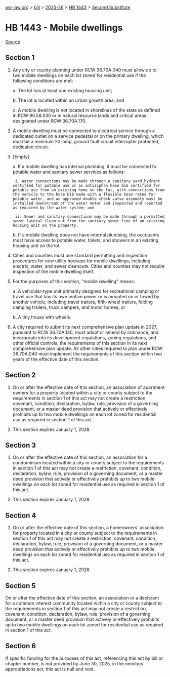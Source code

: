 [wa-law.org](/) > [bill](/bill/) > [2025-26](/bill/2025-26/) > [HB 1443](/bill/2025-26/hb/1443/) > [Second Substitute](/bill/2025-26/hb/1443/S2/)

# HB 1443 - Mobile dwellings

[Source](http://lawfilesext.leg.wa.gov/biennium/2025-26/Pdf/Bills/House%20Bills/1443-S2.pdf)

## Section 1
1. Any city or county planning under RCW 36.70A.040 must allow up to two mobile dwellings on each lot zoned for residential use if the following conditions are met:

    a. The lot has at least one existing housing unit;

    b. The lot is located within an urban growth area; and

    c. A mobile dwelling is not located in shorelines of the state as defined in RCW 90.58.030 or in natural resource lands and critical areas designated under RCW 36.70A.170.

2. A mobile dwelling must be connected to electrical service through a dedicated outlet on a service pedestal or on the primary dwelling, which must be a minimum 20-amp, ground fault circuit interrupter protected, dedicated circuit.

3. [Empty]

    a. If a mobile dwelling has internal plumbing, it must be connected to potable water and sanitary sewer services as follows:

        i. Water connections may be made through a sanitary yard hydrant certified for potable use or an antisiphon hose bib certified for potable use from an existing home on the lot, with connections from the vehicle to the hose bib made with a flexible hose rated for potable water, and an approved double check valve assembly must be installed downstream of the water meter and inspected and reported as required by the water system; and

        ii. Sewer and sanitary connections may be made through a permitted sewer lateral clean out from the sanitary sewer line of an existing housing unit on the property.

    b. If a mobile dwelling does not have internal plumbing, the occupants must have access to potable water, toilets, and showers in an existing housing unit on the lot.

4. Cities and counties must use standard permitting and inspection procedures for new utility hookups for mobile dwellings, including electric, water, and sewer cleanouts. Cities and counties may not require inspection of the mobile dwelling itself.

5. For the purposes of this section, "mobile dwelling" means:

    a. A vehicular-type unit primarily designed for recreational camping or travel use that has its own motive power or is mounted on or towed by another vehicle, including travel trailers, fifth-wheel trailers, folding camping trailers, truck campers, and motor homes; or

    b. A tiny house with wheels.

6. A city required to submit its next comprehensive plan update in 2027, pursuant to RCW 36.70A.130, must adopt or amend by ordinance, and incorporate into its development regulations, zoning regulations, and other official controls, the requirements of this section in its next comprehensive plan update. All other cities required to plan under RCW 36.70A.040 must implement the requirements of this section within two years of the effective date of this section.

## Section 2
1. On or after the effective date of this section, an association of apartment owners for a property located within a city or county subject to the requirements in section 1 of this act may not create a restriction, covenant, condition, declaration, bylaw, rule, provision of a governing document, or a master deed provision that actively or effectively prohibits up to two mobile dwellings on each lot zoned for residential use as required in section 1 of this act.

2. This section expires January 1, 2028.

## Section 3
1. On or after the effective date of this section, an association for a condominium located within a city or county subject to the requirements in section 1 of this act may not create a restriction, covenant, condition, declaration, bylaw, rule, provision of a governing document, or a master deed provision that actively or effectively prohibits up to two mobile dwellings on each lot zoned for residential use as required in section 1 of this act.

2. This section expires January 1, 2028.

## Section 4
1. On or after the effective date of this section, a homeowners' association for property located in a city or county subject to the requirements in section 1 of this act may not create a restriction, covenant, condition, declaration, bylaw, rule, provision of a governing document, or a master deed provision that actively or effectively prohibits up to two mobile dwellings on each lot zoned for residential use as required in section 1 of this act.

2. This section expires January 1, 2028.

## Section 5
On or after the effective date of this section, an association or a declarant for a common interest community located within a city or county subject to the requirements in section 1 of this act may not create a restriction, covenant, condition, declaration, bylaw, rule, provision of a governing document, or a master deed provision that actively or effectively prohibits up to two mobile dwellings on each lot zoned for residential use as required in section 1 of this act.

## Section 6
If specific funding for the purposes of this act, referencing this act by bill or chapter number, is not provided by June 30, 2025, in the omnibus appropriations act, this act is null and void.
